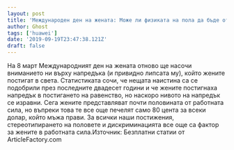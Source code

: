 ```yaml
---
layout: post
title: 'Международен ден на жената: Може ли физиката на пола да бъде отговорът?'
author: Ghost
tags: ['huawei']
date: '2019-09-19T23:47:38.121Z'
draft: false
---
```


На 8 март Международният ден на жената отново ще насочи вниманието ни върху напредъка (и привидно липсата му), който жените постигат в света. Статистиката сочи, че нещата наистина са се подобрили през последните двадесет години и че жените постигнаха напредък в постигането на равенство, но наскоро нивото на напредък се изравни. Сега жените представляват почти половината от работната сила, но въпреки това те все още печелят само 80 цента за всеки долар, който мъжа прави. За всички наши постижения, стереотипирането на половете и дискриминацията все още са фактор за жените в работната сила.Източник: Безплатни статии от ArticleFactory.com
